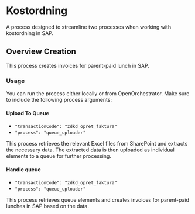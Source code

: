# Kostordning

A process designed to streamline two processes when working with kostordning in SAP.

## Overview Creation

This process creates invoices for parent-paid lunch in SAP.

### Usage

You can run the process either locally or from OpenOrchestrator.
Make sure to include the following process arguments:

#### Upload To Queue

- `"transactionCode": "zdkd_opret_faktura"`
- `"process": "queue_uploader"`

This process retrieves the relevant Excel files from SharePoint and extracts the necessary data. 
The extracted data is then uploaded as individual elements to a queue for further processing.

#### Handle queue

- `"transactionCode": "zdkd_opret_faktura"`
- `"process": "queue_uploader"`

This process retrieves queue elements and creates invoices for parent-paid lunches in SAP based on the data.
